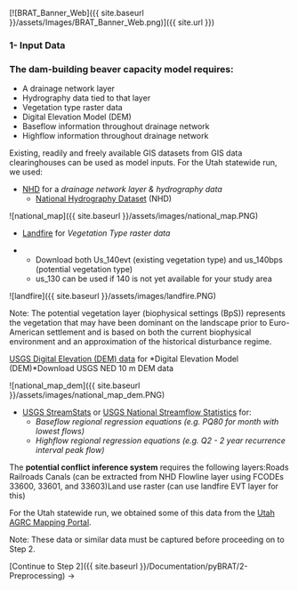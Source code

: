 [![BRAT_Banner_Web]({{ site.baseurl }}/assets/Images/BRAT_Banner_Web.png)]({{ site.url }})

### 1- Input Data

### The dam-building beaver capacity model requires:

- A drainage network layer
- Hydrography data tied to that layer
- Vegetation type raster data
- Digital Elevation Model (DEM)
- Baseflow information throughout drainage network
- Highflow information throughout drainage network

Existing, readily and freely available GIS datasets from GIS data clearinghouses can be used as model inputs. For the Utah statewide run, we used:

* [NHD](http://nhd.usgs.gov/) for a *drainage network layer & hydrography data*
  * [National Hydrography Dataset](https://viewer.nationalmap.gov/basic/) (NHD) 

![national_map]({{ site.baseurl }}/assets/images/national_map.PNG)

- [Landfire](http://www.landfire.gov/) for *Vegetation Type raster data*

- - Download both Us_140evt (existing vegetation type) and us_140bps (potential vegetation type)
  - us_130 can be used if 140 is not yet available for your study area

![landfire]({{ site.baseurl }}/assets/images/landfire.PNG)

Note: The potential vegetation layer (biophysical settings (BpS)) represents the vegetation that may have been dominant on the landscape prior to Euro-American settlement and is based on both the current biophysical environment and an approximation of the historical disturbance regime. 

[USGS Digital Elevation (DEM) data](https://viewer.nationalmap.gov/basic/) for *Digital Elevation Model (DEM)*Download USGS NED  10 m DEM data

![national_map_dem]({{ site.baseurl }}/assets/images/national_map_dem.PNG)

* [USGS StreamStats](http://streamstats.usgs.gov/) or [USGS National Streamflow Statistics](http://water.usgs.gov/osw/programs/nss/pubs.html) for: 
  * *Baseflow regional regression equations (e.g. PQ80 for month with lowest flows)*
  * *Highflow regional regression equations (e.g. Q2 - 2 year recurrence interval peak flow)* 

The **potential conflict inference system** requires the following layers:Roads Railroads Canals (can be extracted from NHD Flowline layer using FCODEs 33600, 33601, and 33603)Land use raster (can use landfire EVT layer for this)

For the Utah statewide run, we obtained some of this data from the [Utah AGRC Mapping Portal](http://gis.utah.gov/).

Note: These data or similar data must be captured before proceeding on to Step 2.

[Continue to Step 2]({{ site.baseurl }}/Documentation/pyBRAT/2-Preprocessing) ->
